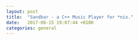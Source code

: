 ```yaml
---
layout: post
title:  "Sandbar - a C++ Music Player for *nix."
date:   2017-08-15 19:07:44 +0100
categories: general
---
```



